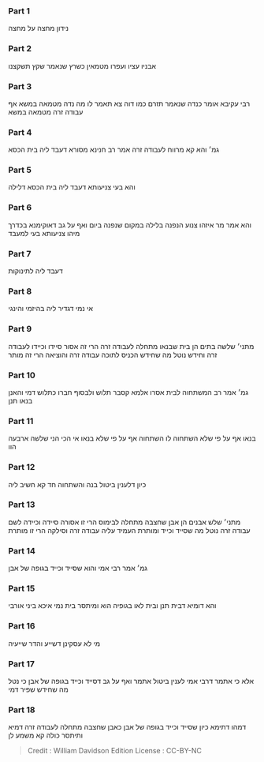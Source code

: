 
### Part 1
נידון מחצה על מחצה

### Part 2
אבניו עציו ועפרו מטמאין כשרץ שנאמר שקץ תשקצנו

### Part 3
רבי עקיבא אומר כנדה שנאמר תזרם כמו דוה צא תאמר לו מה נדה מטמאה במשא אף עבודה זרה מטמאה במשא

### Part 4
גמ׳ והא קא מרווח לעבודה זרה אמר רב חנינא מסורא דעבד ליה בית הכסא

### Part 5
והא בעי צניעותא דעבד ליה בית הכסא דלילה

### Part 6
והא אמר מר איזהו צנוע הנפנה בלילה במקום שנפנה ביום ואף על גב דאוקימנא בכדרך מיהו צניעותא בעי למעבד

### Part 7
דעבד ליה לתינוקות

### Part 8
אי נמי דגדיר ליה בהיזמי והינגי

### Part 9
מתני׳ שלשה בתים הן בית שבנאו מתחלה לעבודה זרה הרי זה אסור סיידו וכיידו לעבודה זרה וחידש נוטל מה שחידש הכניס לתוכה עבודה זרה והוציאה הרי זה מותר

### Part 10
גמ׳ אמר רב המשתחוה לבית אסרו אלמא קסבר תלוש ולבסוף חברו כתלוש דמי והאנן בנאו תנן

### Part 11
בנאו אף על פי שלא השתחוה לו השתחוה אף על פי שלא בנאו אי הכי הני שלשה ארבעה הוו

### Part 12
כיון דלענין ביטול בנה והשתחוה חד קא חשיב ליה

### Part 13
מתני׳ שלש אבנים הן אבן שחצבה מתחלה לבימוס הרי זו אסורה סיידה וכיידה לשם עבודה זרה נוטל מה שסייד וכייד ומותרת העמיד עליה עבודה זרה וסילקה הרי זו מותרת

### Part 14
גמ׳ אמר רבי אמי והוא שסייד וכייד בגופה של אבן

### Part 15
והא דומיא דבית תנן ובית לאו בגופיה הוא ומיתסר בית נמי איכא ביני אורבי

### Part 16
מי לא עסקינן דשייע והדר שייעיה

### Part 17
אלא כי אתמר דרבי אמי לענין ביטול אתמר ואף על גב דסייד וכייד בגופה של אבן כי נטל מה שחידש שפיר דמי

### Part 18
דמהו דתימא כיון שסייד וכייד בגופה של אבן כאבן שחצבה מתחלה לעבודה זרה דמיא ותיתסר כולה קא משמע לן

>Credit : William Davidson Edition
>License : CC-BY-NC